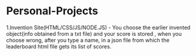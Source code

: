 # Personal-Projects
1.Invention Site(HTML/CSS/JS/NODE.JS) - You choose the earlier invented object(info obtained from a txt file) and your score is stored , when you choose wrong, after you type a name, in a json file from which the leaderboard html file gets its list of scores.



